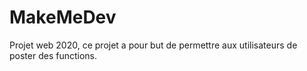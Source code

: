 # MakeMeDev
Projet web 2020, ce projet a pour but de permettre aux utilisateurs de poster des functions.
